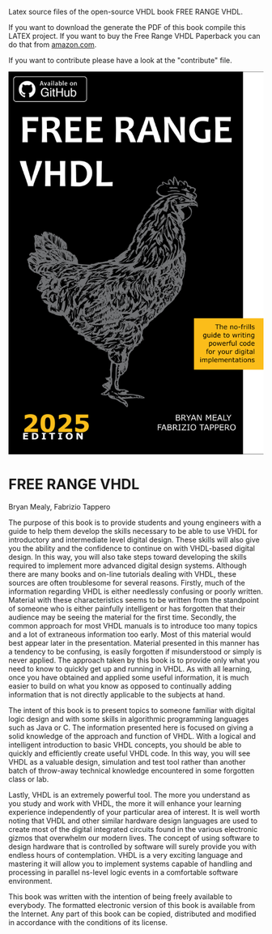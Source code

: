 Latex source files of the open-source VHDL book FREE RANGE VHDL. 

If you want to download the generate the PDF of this book compile this LATEX project. If you want to buy the Free Range VHDL Paperback you can do that from [amazon.com](https://www.amazon.com/no-frills-writing-powerful-digital-implementations/dp/B015MT2IBM/ref=sr_1_1).

If you want to contribute please have a look at the "contribute" file.

<p align="center">
  <img src="https://github.com/fabriziotappero/Free-Range-VHDL-book/blob/master/pics/cover.png?raw=true" alt=""/>
</p>

# FREE RANGE VHDL

Bryan Mealy, Fabrizio Tappero

The purpose of this book is to provide students and young engineers with a guide to help them develop the skills
necessary to be able to use VHDL for introductory and intermediate level digital design. These skills will also
give you the ability and the confidence to continue on with VHDL-based digital design. In this way, you will also
take steps toward developing the skills required to implement more advanced digital design systems.
Although there are many books and on-line tutorials dealing with VHDL, these sources are often troublesome for
several reasons. Firstly, much of the information regarding VHDL is either needlessly confusing or poorly written.
Material with these characteristics seems to be written from the standpoint of someone who is either painfully
intelligent or has forgotten that their audience may be seeing the material for the first time. Secondly, the common
approach for most VHDL manuals is to introduce too many topics and a lot of extraneous information too early.
Most of this material would best appear later in the presentation. Material presented in this manner has a tendency
to be confusing, is easily forgotten if misunderstood or simply is never applied. The approach taken by this book
is to provide only what you need to know to quickly get up and running in VHDL. As with all learning, once you have
obtained and applied some useful information, it is much easier to build on what you know as opposed to continually
adding information that is not directly applicable to the subjects at hand.

The intent of this book is to present topics to someone familiar with digital logic design and with some skills in
algorithmic programming languages such as Java or C. The information presented here is focused on giving a solid
knowledge of the approach and function of VHDL. With a logical and intelligent introduction to basic VHDL concepts,
you should be able to quickly and efficiently create useful VHDL code. In this way, you will see VHDL as a valuable
design, simulation and test tool rather than another batch of throw-away technical knowledge encountered in some
forgotten class or lab.

Lastly, VHDL is an extremely powerful tool. The more you understand as you study and work with VHDL, the more it
will enhance your learning experience independently of your particular area of interest. It is well worth noting
that VHDL and other similar hardware design languages are used to create most of the digital integrated circuits
found in the various electronic gizmos that overwhelm our modern lives. The concept of using software to design
hardware that is controlled by software will surely provide you with endless hours of contemplation. VHDL is a very
exciting language and mastering it will allow you to implement systems capable of handling and processing in parallel
ns-level logic events in a comfortable software environment.

This book was written with the intention of being freely available to everybody. The formatted electronic version of
 this book is available from the Internet. Any part of this book can be copied, distributed and modified in accordance
 with the conditions of its license.
